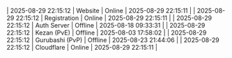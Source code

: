 | 2025-08-29 22:15:12 | Website | Online | 2025-08-29 22:15:11 |
| 2025-08-29 22:15:12 | Registration | Online | 2025-08-29 22:15:11 |
| 2025-08-29 22:15:12 | Auth Server | Offline | 2025-08-18 09:33:31 |
| 2025-08-29 22:15:12 | Kezan (PvE) | Offline | 2025-08-03 17:58:02 |
| 2025-08-29 22:15:12 | Gurubashi (PvP) | Offline | 2025-08-23 21:44:06 |
| 2025-08-29 22:15:12 | Cloudflare | Online | 2025-08-29 22:15:11 |
